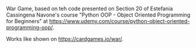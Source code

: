 War Game, based on teh code presented on Section 20 of Estefania Cassingena Navone's course "Python OOP - Object Oriented Programming for Beginners" at https://www.udemy.com/course/python-object-oriented-programming-oop/.

Works like shown on https://cardgames.io/war/.